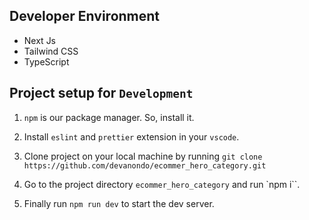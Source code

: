 ## Developer Environment

- Next Js
- Tailwind CSS
- TypeScript

## Project setup for `Development`

1. `npm` is our package manager. So, install it.

2. Install `eslint` and `prettier` extension in your `vscode`.

3. Clone project on your local machine by running `git clone https://github.com/devanondo/ecommer_hero_category.git`

4. Go to the project directory `ecommer_hero_category` and run `npm i``.

5. Finally run `npm run dev` to start the dev server.
